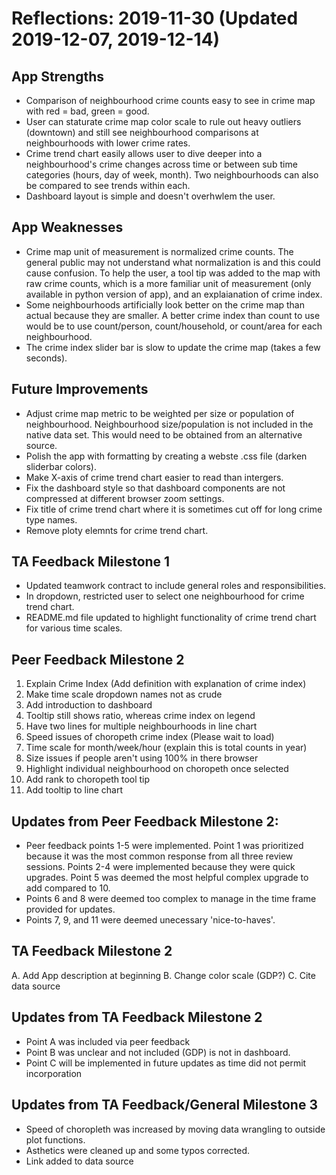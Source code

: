 # Reflections: 2019-11-30 (Updated 2019-12-07, 2019-12-14)

## App Strengths
- Comparison of neighbourhood crime counts easy to see in crime map with red = bad, green = good.
- User can staturate crime map color scale to rule out heavy outliers (downtown) and still see neighbourhood comparisons at neighbourhoods with lower crime rates.
- Crime trend chart easily allows user to dive deeper into a neighbourhood's crime changes across time or between sub time categories (hours, day of week, month). Two neighbourhoods can also be compared to see trends within each.
- Dashboard layout is simple and doesn't overhwlem the user.

## App Weaknesses
- Crime map unit of measurement is normalized crime counts. The general public may not understand what normalization is and this could cause confusion. To help the user, a tool tip was added to the map with raw crime counts, which is a more familiar unit of measurement (only available in python version of app), and an explaianation of crime index.
- Some neighbourhoods artificially look better on the crime map than actual because they are smaller. A better crime index than count to use would be to use count/person, count/household, or count/area for each neighbourhood.
- The crime index slider bar is slow to update the crime map (takes a few seconds).

## Future Improvements
- Adjust crime map metric to be weighted per size or population of neighbourhood. Neighbourhood size/population is not included in the native data set. This would need to be obtained from an alternative source.
- Polish the app with formatting by creating a webste .css file (darken sliderbar colors).
- Make X-axis of crime trend chart easier to read than intergers.
- Fix the dashboard style so that dashboard components are not compressed at different browser zoom settings.
- Fix title of crime trend chart where it is sometimes cut off for long crime type names.
- Remove ploty elemnts for crime trend chart.

## TA Feedback Milestone 1
- Updated teamwork contract to include general roles and responsibilities.
- In dropdown, restricted user to select one neighbourhood for crime trend chart.
- README.md file updated to highlight functionality of crime trend chart for various time scales.

## Peer Feedback Milestone 2
1. Explain Crime Index (Add definition with explanation of crime index)
2. Make time scale dropdown names not as crude
3. Add introduction to dashboard
4. Tooltip still shows ratio, whereas crime index on legend
5. Have two lines for multiple neighbourhoods in line chart
6. Speed issues of choropeth crime index (Please wait to load)
7. Time scale for month/week/hour (explain this is total counts in year)
8. Size issues if people aren't using 100% in there browser
9. Highlight individual neighbourhood on choropeth once selected
10. Add rank to choropeth tool tip
11. Add tooltip to line chart

## Updates from Peer Feedback Milestone 2:
- Peer feedback points 1-5 were implemented. Point 1 was prioritized because it was the most common response from all three review sessions. Points 2-4 were implemented because they were quick upgrades. Point 5 was deemed the most helpful complex upgrade to add compared to 10.
- Points 6 and 8 were deemed too complex to manage in the time frame provided for updates.
- Points 7, 9, and 11 were deemed unecessary 'nice-to-haves'.

## TA Feedback Milestone 2
A. Add App description at beginning
B. Change color scale (GDP?)
C. Cite data source

## Updates from TA Feedback Milestone 2
- Point A was included via peer feedback
- Point B was unclear and not included (GDP) is not in dashboard.
- Point C will be implemented in future updates as time did not permit incorporation

## Updates from TA Feedback/General Milestone 3
- Speed of choropleth was increased by moving data wrangling to outside plot functions.
- Asthetics were cleaned up and some typos corrected.
- Link added to data source